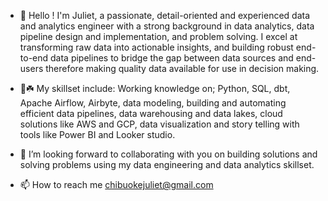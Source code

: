 - 👋 Hello !  I'm Juliet, a passionate, detail-oriented and experienced data and analytics engineer with a strong background in data analytics, data pipeline design and implementation, and problem solving. I excel at transforming raw data into actionable insights, and building robust end-to-end data pipelines to bridge the gap between data sources and end-users therefore making quality data available for use in decision making.
  
-  👀☘️ My skillset include: Working knowledge on; Python, SQL, dbt, Apache Airflow, Airbyte, data modeling, building and automating efficient data pipelines, data warehousing and data lakes, cloud solutions like AWS and GCP, data visualization and story telling with tools like Power BI and Looker studio.

- 💞️ I’m looking forward to collaborating with you on building solutions and solving problems using my data engineering and data analytics skillset. 

- 📫 How to reach me chibuokejuliet@gmail.com 

<!---
King-Juliet/King-Juliet is a ✨ special ✨ repository because its `README.md` (this file) appears on your GitHub profile.
You can click the Preview link to take a look at your changes.
--->
